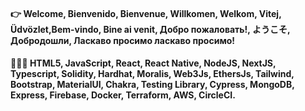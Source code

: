 #### 👉 Welcome, Bienvenido, Bienvenue, Willkomen, Welkom, Vitej, Üdvözlet,Bem-vindo, Bine ai venit, Добро пожаловать!, ようこそ, Добродошли, Ласкаво просимо ласкаво просимо!

####  👩🏽‍💻 HTML5, JavaScript, React, React Native, NodeJS, NextJS, Typescript, Solidity, Hardhat, Moralis, Web3Js, EthersJs, Tailwind, Bootstrap, MaterialUI, Chakra, Testing Library, Cypress, MongoDB, Express, Firebase, Docker, Terraform, AWS, CircleCI.
